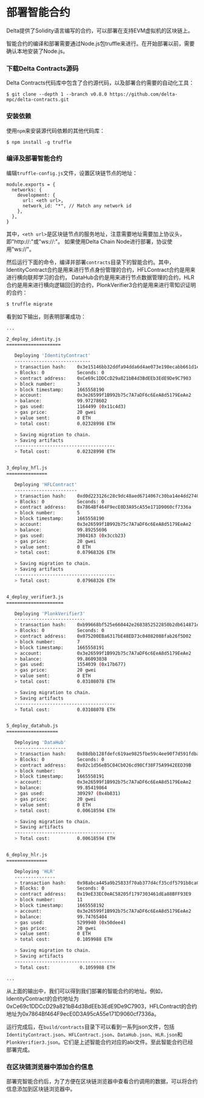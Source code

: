 # 部署智能合约

Delta提供了Solidity语言编写的合约，可以部署在支持EVM虚拟机的区块链上。

智能合约的编译和部署需要通过Node.js包truffle来进行。在开始部署以前，需要确认本地安装了Node.js。

### 下载Delta Contracts源码

Delta Contracts代码库中包含了合约源代码，以及部署合约需要的自动化工具：

```text
$ git clone --depth 1 --branch v0.8.0 https://github.com/delta-mpc/delta-contracts.git
```

### 安装依赖

使用`npm`来安装源代码依赖的其他代码库：

```
$ npm install -g truffle
```

### 编译及部署智能合约

编辑`truffle-config.js`文件，设置区块链节点的地址：

```
module.exports = {
  networks: {
    development: {
      url: <eth url>,
      network_id: "*", // Match any network id
    },
  },
}
```

其中，`<eth url>`是区块链节点的服务地址，注意需要地址需要加上协议头，即"http://:"或"ws://:"。 如果使用Delta Chain Node进行部署，协议使用"ws://"。

然后运行下面的命令，编译并部署`contracts`目录下的智能合约。其中，IdentityContract合约是用来进行节点身份管理的合约，HFLContract合约是用来进行横向联邦学习的合约，
DataHub合约是用来进行节点数据管理的合约，HLR合约是用来进行横向逻辑回归的合约，PlonkVerifier3合约是用来进行零知识证明的合约：

```bash
$ truffle migrate
```

看到如下输出，则表明部署成功：

```bash
...

2_deploy_identity.js
====================

   Deploying 'IdentityContract'
   ----------------------------
   > transaction hash:    0x3e15146bb32ddfa94dda6d4ae073e198ecabb661d1e41dc34c6429787cda11b0
   > Blocks: 0            Seconds: 0
   > contract address:    0xCe69c1DDCcD29a821bB4d3BdEEb3EdE9De9C7903
   > block number:        3
   > block timestamp:     1665558190
   > account:             0x3e26599f1B992b75c7A7aDF6c6EeA8d5179EeAe2
   > balance:             99.97278602
   > gas used:            1164499 (0x11c4d3)
   > gas price:           20 gwei
   > value sent:          0 ETH
   > total cost:          0.02328998 ETH

   > Saving migration to chain.
   > Saving artifacts
   -------------------------------------
   > Total cost:          0.02328998 ETH


3_deploy_hfl.js
===============

   Deploying 'HFLContract'
   -----------------------
   > transaction hash:    0xd0d223126c28c9dc48aed6714067c30ba14e4dd2740ab3c99fd7af78aadc826a
   > Blocks: 0            Seconds: 0
   > contract address:    0x7864Bf464F9ecE0D3A95cA55e171D9060cf7336a
   > block number:        5
   > block timestamp:     1665558190
   > account:             0x3e26599f1B992b75c7A7aDF6c6EeA8d5179EeAe2
   > balance:             99.89255696
   > gas used:            3984163 (0x3ccb23)
   > gas price:           20 gwei
   > value sent:          0 ETH
   > total cost:          0.07968326 ETH

   > Saving migration to chain.
   > Saving artifacts
   -------------------------------------
   > Total cost:          0.07968326 ETH


4_deploy_verifier3.js
=====================

   Deploying 'PlonkVerifier3'
   --------------------------
   > transaction hash:    0xb99668bf525e660442e2683852522850b2db614871e8a62e4281a241327cd309
   > Blocks: 0            Seconds: 0
   > contract address:    0x075200EBa6317bE48ED73c04082088fab26f5D02
   > block number:        7
   > block timestamp:     1665558191
   > account:             0x3e26599f1B992b75c7A7aDF6c6EeA8d5179EeAe2
   > balance:             99.86093038
   > gas used:            1554039 (0x17b677)
   > gas price:           20 gwei
   > value sent:          0 ETH
   > total cost:          0.03108078 ETH

   > Saving migration to chain.
   > Saving artifacts
   -------------------------------------
   > Total cost:          0.03108078 ETH


5_deploy_datahub.js
===================

   Deploying 'DataHub'
   -------------------
   > transaction hash:    0x88dbb128fdefc619ae9825fbe59c4ee90f7d591fdbacadb5e5cfa10975c58d2a
   > Blocks: 0            Seconds: 0
   > contract address:    0x02c1d56eB5C04Cb026cd98Cf38F75A9942EED39B
   > block number:        9
   > block timestamp:     1665558191
   > account:             0x3e26599f1B992b75c7A7aDF6c6EeA8d5179EeAe2
   > balance:             99.85419864
   > gas used:            309297 (0x4b831)
   > gas price:           20 gwei
   > value sent:          0 ETH
   > total cost:          0.00618594 ETH

   > Saving migration to chain.
   > Saving artifacts
   -------------------------------------
   > Total cost:          0.00618594 ETH


6_deploy_hlr.js
===============

   Deploying 'HLR'
   ---------------
   > transaction hash:    0x98abca445a9b25833f70ab377d4cf35cdf5791b8ca02f59735503d895dfb03fb
   > Blocks: 0            Seconds: 0
   > contract address:    0x19eE33EC0eAC58205f1797303461dEa88BFF93E9
   > block number:        11
   > block timestamp:     1665558192
   > account:             0x3e26599f1B992b75c7A7aDF6c6EeA8d5179EeAe2
   > balance:             99.74765404
   > gas used:            5299940 (0x50dee4)
   > gas price:           20 gwei
   > value sent:          0 ETH
   > total cost:          0.1059988 ETH

   > Saving migration to chain.
   > Saving artifacts
   -------------------------------------
   > Total cost:           0.1059988 ETH

...
```

从上面的输出中，我们可以得到我们部署的智能合约的地址。例如，IdentityContract的合约地址为0xCe69c1DDCcD29a821bB4d3BdEEb3EdE9De9C7903，HFLContract的合约地址为0x7864Bf464F9ecE0D3A95cA55e171D9060cf7336a。

运行完成后，在`build/contracts`目录下可以看到一系列json文件，包括`IdentityContract.json`、`HFLContract.json`、`DataHub.json`、`HLR.json`和`PlonkVerifier3.json`。它们是上述智能合约对应的abi文件。至此智能合约已经部署完成。

### 在区块链浏览器中添加合约信息

部署完智能合约后，为了方便在区块链浏览器中查看合约调用的数据，可以将合约信息添加到区块链浏览器中。
